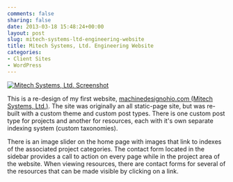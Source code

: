 ```yaml
---
comments: false
sharing: false
date: 2013-03-18 15:48:24+00:00
layout: post
slug: mitech-systems-ltd-engineering-website
title: Mitech Systems, Ltd. Engineering Website
categories:
- Client Sites
- WordPress
---
```


[![Mitech Systems, Ltd. Screenshot](http://janmilosh.com/wp-content/uploads/2013/03/machinedesignohio-screenshot.png)](http://machinedesignohio.com)

This is a re-design of my first website, [machinedesignohio.com (Mitech Systems, Ltd.)](http://machinedesignohio.com). The site was originally an all static-page site, but was re-built with a custom theme and custom post types. There is one custom post type for projects and another for resources, each with it's own separate indexing system (custom taxonomies).

There is an image slider on the home page with images that link to indexes of the associated project categories. The contact form located in the sidebar provides a call to action on every page while in the project area of the website. When viewing resources, there are contact forms for several of the resources that can be made visible by clicking on a link.
